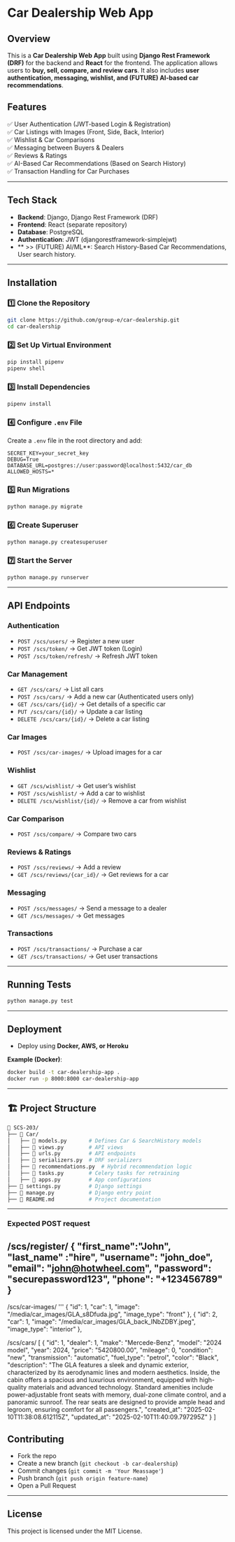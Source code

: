 # Car Dealership Web App

## Overview
This is a **Car Dealership Web App** built using **Django Rest Framework (DRF)** for the backend and **React** for the frontend. The application allows users to **buy, sell, compare, and review cars**. It also includes **user authentication, messaging, wishlist, and (FUTURE) AI-based car recommendations**.

## Features
✅ User Authentication (JWT-based Login & Registration)  
✅ Car Listings with Images (Front, Side, Back, Interior)  
✅ Wishlist & Car Comparisons  
✅ Messaging between Buyers & Dealers  
✅ Reviews & Ratings  
✅ AI-Based Car Recommendations (Based on Search History)  
✅ Transaction Handling for Car Purchases  

---

## Tech Stack
- **Backend**: Django, Django Rest Framework (DRF)
- **Frontend**: React (separate repository)
- **Database**: PostgreSQL
- **Authentication**: JWT (djangorestframework-simplejwt)
- ** >> (FUTURE) AI/ML**: Search History-Based Car Recommendations, User search history.

---

## Installation

### 1️⃣ Clone the Repository
```bash
git clone https://github.com/group-e/car-dealership.git
cd car-dealership
```

### 2️⃣ Set Up Virtual Environment
```bash
pip install pipenv
pipenv shell
```

### 3️⃣ Install Dependencies
```bash
pipenv install
```

### 4️⃣ Configure `.env` File
Create a `.env` file in the root directory and add:
```env
SECRET_KEY=your_secret_key
DEBUG=True
DATABASE_URL=postgres://user:password@localhost:5432/car_db
ALLOWED_HOSTS=*
```

### 5️⃣ Run Migrations
```bash
python manage.py migrate
```

### 6️⃣ Create Superuser
```bash
python manage.py createsuperuser
```

### 7️⃣ Start the Server
```bash
python manage.py runserver
```

---

## API Endpoints

### Authentication
- `POST /scs/users/` → Register a new user
- `POST /scs/token/` → Get JWT token (Login)
- `POST /scs/token/refresh/` → Refresh JWT token

### Car Management
- `GET /scs/cars/` → List all cars
- `POST /scs/cars/` → Add a new car (Authenticated users only)
- `GET /scs/cars/{id}/` → Get details of a specific car
- `PUT /scs/cars/{id}/` → Update a car listing
- `DELETE /scs/cars/{id}/` → Delete a car listing

### Car Images
- `POST /scs/car-images/` → Upload images for a car

### Wishlist
- `GET /scs/wishlist/` → Get user’s wishlist
- `POST /scs/wishlist/` → Add a car to wishlist
- `DELETE /scs/wishlist/{id}/` → Remove a car from wishlist

### Car Comparison
- `POST /scs/compare/` → Compare two cars

### Reviews & Ratings
- `POST /scs/reviews/` → Add a review
- `GET /scs/reviews/{car_id}/` → Get reviews for a car

### Messaging
- `POST /scs/messages/` → Send a message to a dealer
- `GET /scs/messages/` → Get messages

### Transactions
- `POST /scs/transactions/` → Purchase a car
- `GET /scs/transactions/` → Get user transactions

---

## Running Tests
```bash
python manage.py test
```

---

## Deployment
- Deploy using **Docker, AWS, or Heroku**

**Example (Docker)**:
```bash
docker build -t car-dealership-app .
docker run -p 8000:8000 car-dealership-app
```

---
## 🏗️ Project Structure
```bash
📂 SCS-203/
├── 📂 Car/
│   ├── 📜 models.py       # Defines Car & SearchHistory models
│   ├── 📜 views.py        # API views
│   ├── 📜 urls.py         # API endpoints
│   ├── 📜 serializers.py  # DRF serializers
│   ├── 📜 recommendations.py  # Hybrid recommendation logic
│   ├── 📜 tasks.py        # Celery tasks for retraining
│   ├── 📜 apps.py         # App configurations
├── 📜 settings.py         # Django settings
├── 📜 manage.py           # Django entry point
├── 📜 README.md           # Project documentation
```
---
### Expected POST request
/scs/register/
{
    "first_name":"John",
    "last_name" :"hire",
    "username": "john_doe",
    "email": "john@hotwheel.com",
    "password": "securepassword123",
    "phone": "+123456789"
}
---
/scs/car-images/
'''
    {
        "id": 1,
        "car": 1,
        "image": "/media/car_images/GLA_s8Dfuda.jpg",
        "image_type": "front"
    },
    {
        "id": 2,
        "car": 1,
        "image": "/media/car_images/GLA_back_INbZDBY.jpeg",
        "image_type": "interior"
    },

/scs/cars/
[
    {
        "id": 1,
        "dealer": 1,
        "make": "Mercede-Benz",
        "model": "2024 model",
        "year": 2024,
        "price": "5420800.00",
        "mileage": 0,
        "condition": "new",
        "transmission": "automatic",
        "fuel_type": "petrol",
        "color": "Black",
        "description": "The GLA features a sleek and dynamic exterior, characterized by      its aerodynamic lines and modern aesthetics. Inside, the cabin offers a spacious and luxurious environment, equipped with high-quality materials and advanced technology. Standard amenities include power-adjustable front seats with memory, dual-zone climate control, and a panoramic sunroof. The rear seats are designed to provide ample head and legroom, ensuring comfort for all passengers.",
        "created_at": "2025-02-10T11:38:08.612115Z",
        "updated_at": "2025-02-10T11:40:09.797295Z"
    }
]


## Contributing
- Fork the repo
- Create a new branch (`git checkout -b car-dealership`)
- Commit changes (`git commit -m 'Your Meassage'`)
- Push branch (`git push origin feature-name`)
- Open a Pull Request

---

## License
This project is licensed under the MIT License.


